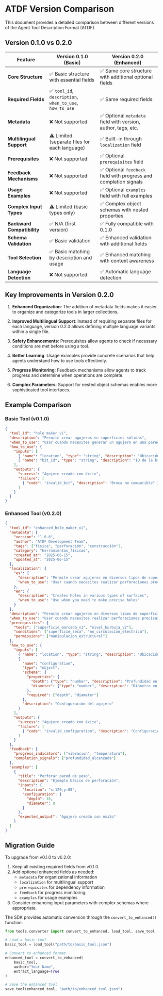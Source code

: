 # ATDF Version Comparison

This document provides a detailed comparison between different versions of the Agent Tool Description Format (ATDF).

## Version 0.1.0 vs 0.2.0

| Feature | Version 0.1.0 (Basic) | Version 0.2.0 (Enhanced) |
|---------|-------------------|----------------------|
| **Core Structure** | ✅ Basic structure with essential fields | ✅ Same core structure with additional optional fields |
| **Required Fields** | ✅ `tool_id`, `description`, `when_to_use`, `how_to_use` | ✅ Same required fields |
| **Metadata** | ❌ Not supported | ✅ Optional `metadata` field with version, author, tags, etc. |
| **Multilingual Support** | ⚠️ Limited (separate files for each language) | ✅ Built-in through `localization` field |
| **Prerequisites** | ❌ Not supported | ✅ Optional `prerequisites` field |
| **Feedback Mechanisms** | ❌ Not supported | ✅ Optional `feedback` field with progress and completion signals |
| **Usage Examples** | ❌ Not supported | ✅ Optional `examples` field with full examples |
| **Complex Input Types** | ⚠️ Limited (basic types only) | ✅ Complex object schemas with nested properties |
| **Backward Compatibility** | ✅ N/A (first version) | ✅ Fully compatible with 0.1.0 |
| **Schema Validation** | ✅ Basic validation | ✅ Enhanced validation with additional fields |
| **Tool Selection** | ✅ Basic matching by description and usage | ✅ Enhanced matching with context awareness |
| **Language Detection** | ❌ Not supported | ✅ Automatic language detection |

## Key Improvements in Version 0.2.0

1. **Enhanced Organization**: The addition of metadata fields makes it easier to organize and categorize tools in larger collections.

2. **Improved Multilingual Support**: Instead of requiring separate files for each language, version 0.2.0 allows defining multiple language variants within a single file.

3. **Safety Enhancements**: Prerequisites allow agents to check if necessary conditions are met before using a tool.

4. **Better Learning**: Usage examples provide concrete scenarios that help agents understand how to use tools effectively.

5. **Progress Monitoring**: Feedback mechanisms allow agents to track progress and determine when operations are complete.

6. **Complex Parameters**: Support for nested object schemas enables more sophisticated tool interfaces.

## Example Comparison

### Basic Tool (v0.1.0)

```json
{
  "tool_id": "hole_maker_v1",
  "description": "Permite crear agujeros en superficies sólidas",
  "when_to_use": "Usar cuando necesites generar un agujero en una pared",
  "how_to_use": {
    "inputs": [
      { "name": "location", "type": "string", "description": "Ubicación del agujero" },
      { "name": "bit_id", "type": "string", "description": "ID de la broca" }
    ],
    "outputs": {
      "success": "Agujero creado con éxito",
      "failure": [
        { "code": "invalid_bit", "description": "Broca no compatible" }
      ]
    }
  }
}
```

### Enhanced Tool (v0.2.0)

```json
{
  "tool_id": "enhanced_hole_maker_v1",
  "metadata": {
    "version": "1.0.0",
    "author": "ATDF Development Team",
    "tags": ["física", "perforación", "construcción"],
    "category": "herramientas_físicas",
    "created_at": "2025-06-15",
    "updated_at": "2025-06-15"
  },
  "localization": {
    "es": {
      "description": "Permite crear agujeros en diversos tipos de superficies",
      "when_to_use": "Usar cuando necesites realizar perforaciones precisas"
    },
    "en": {
      "description": "Creates holes in various types of surfaces",
      "when_to_use": "Use when you need to make precise holes"
    }
  },
  "description": "Permite crear agujeros en diversos tipos de superficies",
  "when_to_use": "Usar cuando necesites realizar perforaciones precisas",
  "prerequisites": {
    "tools": ["superficie_marcada_v1", "nivel_burbuja_v2"],
    "conditions": ["superficie_seca", "no_circulacion_electrica"],
    "permissions": ["manipulacion_estructural"]
  },
  "how_to_use": {
    "inputs": [
      { "name": "location", "type": "string", "description": "Ubicación del agujero" },
      {
        "name": "configuration",
        "type": "object",
        "schema": {
          "properties": {
            "depth": {"type": "number", "description": "Profundidad en mm"},
            "diameter": {"type": "number", "description": "Diámetro en mm"}
          },
          "required": ["depth", "diameter"]
        },
        "description": "Configuración del agujero"
      }
    ],
    "outputs": {
      "success": "Agujero creado con éxito",
      "failure": [
        { "code": "invalid_configuration", "description": "Configuración no compatible" }
      ]
    }
  },
  "feedback": {
    "progress_indicators": ["vibracion", "temperatura"],
    "completion_signals": ["profundidad_alcanzada"]
  },
  "examples": [
    {
      "title": "Perforar pared de yeso",
      "description": "Ejemplo básico de perforación",
      "inputs": {
        "location": "x:120,y:85",
        "configuration": {
          "depth": 35,
          "diameter": 8
        }
      },
      "expected_output": "Agujero creado con éxito"
    }
  ]
}
```

## Migration Guide

To upgrade from v0.1.0 to v0.2.0:

1. Keep all existing required fields from v0.1.0.
2. Add optional enhanced fields as needed:
   - `metadata` for organizational information
   - `localization` for multilingual support
   - `prerequisites` for dependency information
   - `feedback` for progress monitoring
   - `examples` for usage examples
3. Consider enhancing input parameters with complex schemas where appropriate.

The SDK provides automatic conversion through the `convert_to_enhanced()` function:

```python
from tools.converter import convert_to_enhanced, load_tool, save_tool

# Load a basic tool
basic_tool = load_tool("path/to/basic_tool.json")

# Convert to enhanced format
enhanced_tool = convert_to_enhanced(
    basic_tool,
    author="Your Name",
    extract_language=True
)

# Save the enhanced tool
save_tool(enhanced_tool, "path/to/enhanced_tool.json")
``` 